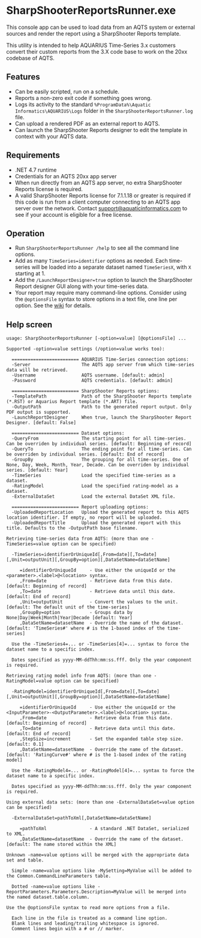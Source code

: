 ﻿# SharpShooterReportsRunner.exe

This console app can be used to load data from an AQTS system or external sources and render the report using a SharpShooter Reports template.

This utility is intended to help AQUARIUS Time-Series 3.x customers convert their custom reports from the 3.X code base to work on the 20xx codebase of AQTS.

## Features

- Can be easily scripted, run on a schedule.
- Reports a non-zero exit code if something goes wrong.
- Logs its activity to the standard `%ProgramData%\Aquatic Informatics\AQUARIUS\Logs` folder in the `SharpShooterReportsRunner.log` file.
- Can upload a rendered PDF as an external report to AQTS.
- Can launch the SharpShooter Reports designer to edit the template in context with your AQTS data.

## Requirements

- .NET 4.7 runtime
- Credentials for an AQTS 20xx app server
- When run directly from an AQTS app server, no extra SharpShooter Reports license is required.
- A valid SharpShooter Reports license for 7.1.1.18 or greater is required if this code is run from a client computer connecting to an AQTS app server over the network. Contact support@aquaticinformatics.com to see if your account is eligible for a free license.

## Operation

- Run `SharpShooterReportsRunner /help` to see all the command line options.
- Add as many `TimeSeries=identifier` options as needed. Each time-series will be loaded into a separate dataset named `TimeSeriesX`, with `X` starting at 1.
- Add the `/LaunchReportDesigner=true` option to launch the SharpShooter Report designer GUI along with your time-series data.
- Your report may require many command-line options. Consider using the `@optionsFile` syntax to store options in a text file, one line per option. See the [wiki](https://github.com/AquaticInformatics/examples/wiki/Common-command-line-options) for details.

## Help screen
```
usage: SharpShooterReportsRunner [-option=value] [@optionsFile] ...

Supported -option=value settings (/option=value works too):

  ========================= AQUARIUS Time-Series connection options:
  -Server                   The AQTS app server from which time-series data will be retrieved.
  -Username                 AQTS username. [default: admin]
  -Password                 AQTS credentials. [default: admin]

  ========================= SharpShooter Reports options:
  -TemplatePath             Path of the SharpShooter Reports template (*.RST) or Aquarius Report template (*.ART) file.
  -OutputPath               Path to the generated report output. Only PDF output is supported.
  -LaunchReportDesigner     When true, launch the SharpShooter Report Designer. [default: False]

  ========================= Dataset options:
  -QueryFrom                The starting point for all time-series. Can be overriden by individual series. [default: Beginning of record]
  -QueryTo                  The ending point for all time-series. Can be overriden by individual series. [default: End of record]
  -GroupBy                  The grouping for all time-series. One of None, Day, Week, Month, Year, Decade. Can be overriden by individual series. [default: Year]
  -TimeSeries               Load the specified time-series as a dataset.
  -RatingModel              Load the specified rating-model as a dataset.
  -ExternalDataSet          Load the external DataSet XML file.

  ========================= Report uploading options:
  -UploadedReportLocation   Upload the generated report to this AQTS location identifier. If empty, no report will be uploaded.
  -UploadedReportTitle      Upload the generated report with this title. Defaults to the -OutputPath base filename.

Retrieving time-series data from AQTS: (more than one -TimeSeries=value option can be specified)

  -TimeSeries=identifierOrUniqueId[,From=date][,To=date][,Unit=outputUnit][,GroupBy=option][,DataSetName=dataSetName]

     =identifierOrUniqueId     - Use either the uniqueId or the <parameter>.<label>@<location> syntax.
     ,From=date                - Retrieve data from this date. [default: Beginning of record]
     ,To=date                  - Retrieve data until this date. [default: End of record]
     ,Unit=outputUnit          - Convert the values to the unit. [default: The default unit of the time-series]
     ,GroupBy=option           - Groups data by None|Day|Week|Month|Year|Decade [default: Year]
     ,DataSetName=datasetName  - Override the name of the dataset. [default: 'TimeSeries#' where # is the 1-based index of the time-series]

  Use the -TimeSeries4=... or -TimeSeries[4]=... syntax to force the dataset name to a specific index.

  Dates specified as yyyy-MM-ddThh:mm:ss.fff. Only the year component is required.

Retrieving rating model info from AQTS: (more than one -RatingModel=value option can be specified)

  -RatingModel=identifierOrUniqueId[,From=date][,To=date][,Unit=outputUnit][,GroupBy=option][,DataSetName=dataSetName]

     =identifierOrUniqueId     - Use either the uniqueId or the <InputParameter>-<OutputParameter>.<label>@<location> syntax.
     ,From=date                - Retrieve data from this date. [default: Beginning of record]
     ,To=date                  - Retrieve data until this date. [default: End of record]
     ,StepSize=increment       - Set the expanded table step size. [default: 0.1]
     ,DataSetName=datasetName  - Override the name of the dataset. [default: 'RatingCurve#' where # is the 1-based index of the rating model]

  Use the -RatingModel4=... or -RatingModel[4]=... syntax to force the dataset name to a specific index.

  Dates specified as yyyy-MM-ddThh:mm:ss.fff. Only the year component is required.

Using external data sets: (more than one -ExternalDataSet=value option can be specified)

  -ExternalDataSet=pathToXml[,DataSetName=dataSetName]

     =pathToXml                - A standard .NET DataSet, serialized to XML.
     ,DataSetName=datasetName  - Override the name of the dataset. [default: The name stored within the XML]

Unknown -name=value options will be merged with the appropriate data set and table.

  Simple -name=value options like -MySetting=MyValue will be added to the Common.CommandLineParameters table.

  Dotted -name=value options like -ReportParameters.Parameters.Description=MyValue will be merged into the named dataset.table.column.

Use the @optionsFile syntax to read more options from a file.

  Each line in the file is treated as a command line option.
  Blank lines and leading/trailing whitespace is ignored.
  Comment lines begin with a # or // marker.
```